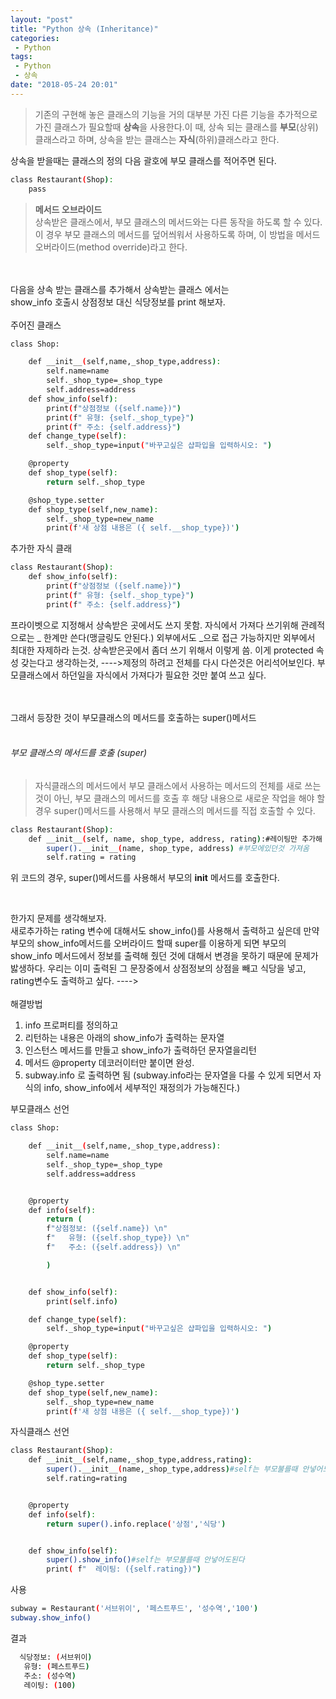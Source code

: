 ```yaml
---
layout: "post"
title: "Python 상속 (Inheritance)"
categories:
 - Python
tags:
 - Python
 - 상속
date: "2018-05-24 20:01"
---
```


>기존의 구현해 놓은 클래스의 기능을 거의 대부분 가진 다른 기능을 추가적으로 가진 클래스가 필요할때
**상속**을 사용한다.이 때, 상속 되는 클래스를 **부모**(상위)클래스라고 하며, 상속을 받는 클래스는 **자식**(하위)클래스라고 한다.

상속을 받을때는 클래스의 정의 다음 괄호에 부모 클래스를 적어주면 된다.

```bash
class Restaurant(Shop):
    pass
```

>  **메서드 오브라이드**  
> 상속받은 클래스에서, 부모 클래스의 메서드와는 다른 동작을 하도록 할 수 있다. 이 경우 부모 클래스의 메서드를 덮어씌워서 사용하도록 하며, 이 방법을 메서드 오버라이드(method override)라고 한다.



<br><br>
다음을 상속 받는 클래스를 추가해서 상속받는 클래스 에서는  
show_info 호출시 상점정보 대신 식당정보를 print 해보자.  
<br>
주어진 클래스
```bash
class Shop:

    def __init__(self,name,_shop_type,address):
        self.name=name
        self._shop_type=_shop_type
        self.address=address
    def show_info(self):
        print(f"상점정보 ({self.name})")
        print(f" 유형: {self._shop_type}")
        print(f" 주소: {self.address}")
    def change_type(self):
        self._shop_type=input("바꾸고싶은 샵파입을 입력하시오: ")

    @property
    def shop_type(self):
        return self._shop_type

    @shop_type.setter
    def shop_type(self,new_name):
        self._shop_type=new_name
        print(f'새 상점 내용은 ({ self.__shop_type})')

```
추가한 자식 클래  

```bash
class Restaurant(Shop):
    def show_info(self):
        print(f"상점정보 ({self.name})")
        print(f" 유형: {self._shop_type}")
        print(f" 주소: {self.address}")
```
프라이벳으로 지정해서 상속받은 곳에서도 쓰지 못함.
자식에서 가져다 쓰기위해 관례적으로는 _ 한계만 쓴다(맹글링도 안된다.)
외부에서도 _으로 접근 가능하지만 외부에서 최대한 자제하라 는것.
상속받은곳에서 좀더 쓰기 위해서 이렇게 씀. 이게 protected 속성 갖는다고 생각하는것,
---->제정의 하려고 전체를 다시 다쓴것은 어리석어보인다.
부모클래스에서 하던일을 자식에서 가져다가 필요한 것만 붙여 쓰고 싶다.


<br>
<br>
그래서 등장한 것이 부모클래스의 메서드를 호출하는 super()메서드
<br>
<br>


###### 부모 클래스의 메서드를 호출 (super)
> 자식클래스의 메서드에서 부모 클래스에서 사용하는 메서드의 전체를 새로 쓰는것이 아닌, 부모 클래스의 메서드를 호출 후 해당 내용으로 새로운 작업을 해야 할 경우 super()메서드를 사용해서 부모 클래스의 메서드를 직접 호출할 수 있다.



```bash
class Restaurant(Shop):
    def __init__(self, name, shop_type, address, rating):#레이팅만 추가해 주고 싶음.
        super().__init__(name, shop_type, address) #부모에있던것 가져옴
        self.rating = rating
```
위 코드의 경우, super()메서드를 사용해서 부모의 __init__ 메서드를 호출한다.


<br>

한가지 문제를 생각해보자.  
새로추가하는 rating 변수에 대해서도 show_info()를 사용해서 출력하고 싶은데 만약 부모의 show_info메서드를 오버라이드 할때 super를 이용하게 되면 부모의 show_info 메서드에서 정보를 출력해 줬던 것에 대해서 변경을 못하기 때문에 문제가 밣생하다. 우리는 이미 출력된 그 문장중에서 상점정보의 상점을 빼고 식당을 넣고, rating변수도 출력하고 싶다.
---->  
<br>
해결방법  

1. info 프로퍼티를 정의하고
2. 리턴하는 내용은 아래의 show_info가 출력하는 문자열
3. 인스턴스 메서드를 만들고 show_info가 출력하던 문자열을리턴
4. 메서드 @property 데코러이터만 붙이면 완성.
5. subway.info 로 출력하면 됨
(subway.info라는 문자열을 다룰 수 있게 되면서 자식의 info, show_info에서 세부적인 재정의가 가능해진다.)



부모클래스 선언  
```bash
class Shop:

    def __init__(self,name,_shop_type,address):
        self.name=name
        self._shop_type=_shop_type
        self.address=address


    @property
    def info(self):
        return (
        f"상점정보: ({self.name}) \n"
        f"   유형: ({self.shop_type}) \n"
        f"   주소: ({self.address}) \n"   

        )


    def show_info(self):
        print(self.info)

    def change_type(self):
        self._shop_type=input("바꾸고싶은 샵파입을 입력하시오: ")

    @property
    def shop_type(self):
        return self._shop_type

    @shop_type.setter
    def shop_type(self,new_name):
        self._shop_type=new_name
        print(f'새 상점 내용은 ({ self.__shop_type})')
```

자식클래스 선언

```bash
class Restaurant(Shop):
    def __init__(self,name,_shop_type,address,rating):
        super().__init__(name,_shop_type,address)#self는 부모불를때 안넣어도된다.
        self.rating=rating


    @property
    def info(self):
        return super().info.replace('상점','식당')


    def show_info(self):
        super().show_info()#self는 부모불를때 안넣어도된다
        print( f"  레이팅: ({self.rating})")
```

사용
```bash
subway = Restaurant('서브위이', '페스트푸드', '성수역','100')
subway.show_info()
```

결과

```bash
  식당정보: (서브위이)
   유형: (페스트푸드)
   주소: (성수역)
   레이팅: (100)
```
